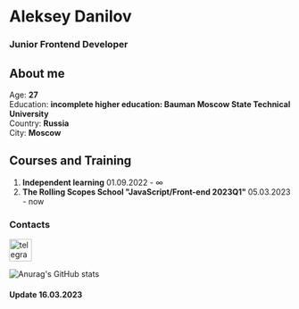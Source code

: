 # Aleksey Danilov 
 ### Junior Frontend Developer


## About me
  Age: <b>27</b> <br/>
  Education:  <b>incomplete higher education: Bauman Moscow State Technical University</b> <br/>
  Country: <b>Russia</b> <br/>
  City: <b>Moscow</b> <br/>
    
## Courses and Training


  1. <b> Independent learning</b> 01.09.2022 - ∞  
  2.  <b>The Rolling Scopes School "JavaScript/Front-end 2023Q1" </b> 05.03.2023 - now 




### Contacts
 <a href="https://t.me/Aleksey488"><img style="width: 40px;" src="https://cdn-icons-png.flaticon.com/512/121/121521.png" alt="telegram" /></a>
  
 
![Anurag's GitHub stats](https://github-readme-stats.vercel.app/api?username=snezh88k&theme=cobalt&show_icons=true)

#### Update 16.03.2023







